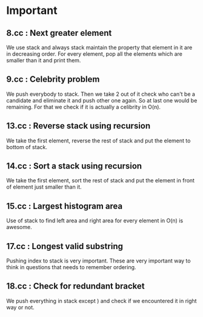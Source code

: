 # Important

## 8.cc : Next greater element

We use stack and always stack maintain the property that element in it
are in decreasing order. For every element, pop all the elements which are
smaller than it and print them.

## 9.cc : Celebrity problem

We push everybody to stack. Then we take 2 out of it check who can't be
a candidate and eliminate it and push other one again. So at last one would
be remaining. For that we check if it is actually a celibrity in O(n).

## 13.cc : Reverse stack using recursion

We take the first element, reverse the rest of stack and put the element
to bottom of stack.

## 14.cc : Sort a stack using recursion

We take the first element, sort the rest of stack and put the element in front
of element just smaller than it.


## 15.cc : Largest histogram area

Use of stack to find left area and right area for every element in O(n) is
awesome.

## 17.cc : Longest valid substring

Pushing index to stack is very important. These are very important way to think
in questions that needs to remember ordering.

## 18.cc : Check for redundant bracket

We push everything in stack except ) and check if we encountered it in right
way or not.
